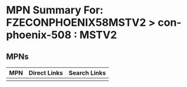 



# MPN Summary For: FZECONPHOENIX58MSTV2 > con-phoenix-508 : MSTV2

## MPNs
  

|MPN|Direct Links|Search Links|
| :--- | :--- | :--- |
||||
